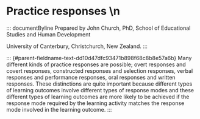 # Practice responses \n

::: documentByline
Prepared by John Church, PhD, School of Educational Studies and Human
Development

University of Canterbury, Christchurch, New Zealand.
:::

::: {#parent-fieldname-text-dd10d47dfc93471b898f68c8b8e57a6b}
Many different kinds of practice responses are possible; overt responses
and covert responses, constructed responses and selection responses,
verbal responses and performance responses, oral responses and written
responses. These distinctions are quite important because different
types of learning outcomes involve different types of response modes and
these different types of learning outcomes are more likely to be
achieved if the response mode required by the learning activity matches
the response mode involved in the learning outcome.
:::

